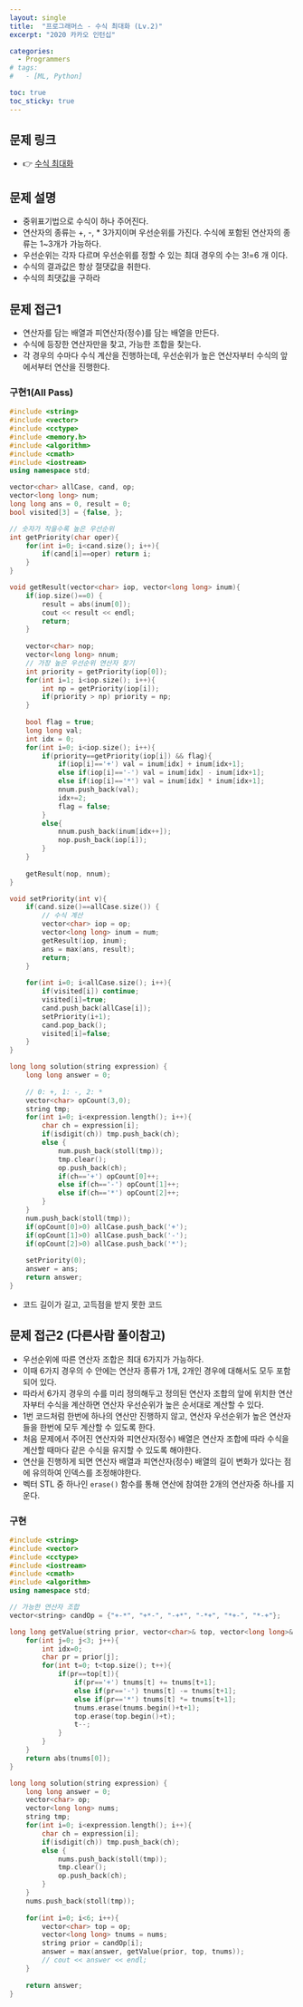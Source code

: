 ```yaml
---
layout: single
title:  "프로그래머스 - 수식 최대화 (Lv.2)"
excerpt: "2020 카카오 인턴십"

categories:
  - Programmers
# tags:
#   - [ML, Python]

toc: true
toc_sticky: true
---
```


## 문제 링크
- 👉 [수식 최대화](https://school.programmers.co.kr/learn/courses/30/lessons/67257)

## 문제 설명
- 중위표기법으로 수식이 하나 주어진다.
- 연산자의 종류는 +, -, * 3가지이며 우선순위를 가진다. 수식에 포함된 연산자의 종류는 1~3개가 가능하다. 
- 우선순위는 각자 다르며 우선순위를 정할 수 있는 최대 경우의 수는 3!=6 개 이다.
- 수식의 결과값은 항상 절댓값을 취한다.
- 수식의 최댓값을 구하라

## 문제 접근1
- 연산자를 담는 배열과 피연산자(정수)를 담는 배열을 만든다.
- 수식에 등장한 연산자만을 찾고, 가능한 조합을 찾는다.
- 각 경우의 수마다 수식 계산을 진행하는데, 우선순위가 높은 연산자부터 수식의 앞에서부터 연산을 진행한다.

### 구현1(All Pass)
```c++
#include <string>
#include <vector>
#include <cctype>
#include <memory.h>
#include <algorithm>
#include <cmath>
#include <iostream>
using namespace std;

vector<char> allCase, cand, op;
vector<long long> num;
long long ans = 0, result = 0;
bool visited[3] = {false, };

// 숫자가 작을수록 높은 우선순위
int getPriority(char oper){
    for(int i=0; i<cand.size(); i++){
        if(cand[i]==oper) return i;
    }
}

void getResult(vector<char> iop, vector<long long> inum){
    if(iop.size()==0) {
        result = abs(inum[0]);
        cout << result << endl;
        return;
    }
    
    vector<char> nop;
    vector<long long> nnum;
    // 가장 높은 우선순위 연산자 찾기
    int priority = getPriority(iop[0]);
    for(int i=1; i<iop.size(); i++){
        int np = getPriority(iop[i]);
        if(priority > np) priority = np;
    }
    
    bool flag = true;
    long long val;
    int idx = 0;
    for(int i=0; i<iop.size(); i++){
        if(priority==getPriority(iop[i]) && flag){
            if(iop[i]=='+') val = inum[idx] + inum[idx+1];
            else if(iop[i]=='-') val = inum[idx] - inum[idx+1];
            else if(iop[i]=='*') val = inum[idx] * inum[idx+1];
            nnum.push_back(val);
            idx+=2;
            flag = false;
        }
        else{
            nnum.push_back(inum[idx++]);
            nop.push_back(iop[i]);
        }
    }
    
    getResult(nop, nnum);
}

void setPriority(int v){
    if(cand.size()==allCase.size()) {
        // 수식 계산
        vector<char> iop = op;
        vector<long long> inum = num;
        getResult(iop, inum);
        ans = max(ans, result);
        return;
    }
    
    for(int i=0; i<allCase.size(); i++){
        if(visited[i]) continue;
        visited[i]=true;
        cand.push_back(allCase[i]);
        setPriority(i+1);
        cand.pop_back();
        visited[i]=false;
    }
}

long long solution(string expression) {
    long long answer = 0;
    
    // 0: +, 1: -, 2: *
    vector<char> opCount(3,0);
    string tmp;
    for(int i=0; i<expression.length(); i++){
        char ch = expression[i];
        if(isdigit(ch)) tmp.push_back(ch);
        else {
            num.push_back(stoll(tmp));
            tmp.clear();
            op.push_back(ch);
            if(ch=='+') opCount[0]++;
            else if(ch=='-') opCount[1]++;
            else if(ch=='*') opCount[2]++;
        }
    }
    num.push_back(stoll(tmp));
    if(opCount[0]>0) allCase.push_back('+');
    if(opCount[1]>0) allCase.push_back('-');
    if(opCount[2]>0) allCase.push_back('*');
    
    setPriority(0);
    answer = ans;
    return answer;
}
```
- 코드 길이가 길고, 고득점을 받지 못한 코드

## 문제 접근2 (다른사람 풀이참고)
- 우선순위에 따른 연산자 조합은 최대 6가지가 가능하다. 
- 이때 6가지 경우의 수 안에는 연산자 종류가 1개, 2개인 경우에 대해서도 모두 포함되어 있다.
- 따라서 6가지 경우의 수를 미리 정의해두고 정의된 연산자 조합의 앞에 위치한 연산자부터 수식을 계산하면 연산자 우선순위가 높은 순서대로 계산할 수 있다.
- 1번 코드처럼 한번에 하나의 연산만 진행하지 않고, 연산자 우선순위가 높은 연산자들을 한번에 모두 계산할 수 있도록 한다.
- 처음 문제에서 주어진 연산자와 피연산자(정수) 배열은 연산자 조합에 따라 수식을 계산할 때마다 같은 수식을 유지할 수 있도록 해야한다.
- 연산을 진행하게 되면 연산자 배열과 피연산자(정수) 배열의 길이 변화가 있다는 점에 유의하여 인덱스를 조정해야한다.
- 벡터 STL 중 하나인 `erase()` 함수를 통해 연산에 참여한 2개의 연산자중 하나를 지운다.

### 구현
```c++
#include <string>
#include <vector>
#include <cctype>
#include <iostream>
#include <cmath>
#include <algorithm>
using namespace std;

// 가능한 연산자 조합
vector<string> candOp = {"+-*", "+*-", "-+*", "-*+", "*+-", "*-+"};

long long getValue(string prior, vector<char>& top, vector<long long>& tnums){
    for(int j=0; j<3; j++){
        int idx=0;
        char pr = prior[j];
        for(int t=0; t<top.size(); t++){
            if(pr==top[t]){
                if(pr=='+') tnums[t] += tnums[t+1];
                else if(pr=='-') tnums[t] -= tnums[t+1];
                else if(pr=='*') tnums[t] *= tnums[t+1];
                tnums.erase(tnums.begin()+t+1);
                top.erase(top.begin()+t);
                t--;
            }
        }
    }
    return abs(tnums[0]);
}

long long solution(string expression) {
    long long answer = 0;
    vector<char> op;
    vector<long long> nums;
    string tmp;
    for(int i=0; i<expression.length(); i++){
        char ch = expression[i];
        if(isdigit(ch)) tmp.push_back(ch);
        else {
            nums.push_back(stoll(tmp));
            tmp.clear();
            op.push_back(ch);
        }
    }
    nums.push_back(stoll(tmp));
    
    for(int i=0; i<6; i++){
        vector<char> top = op;
        vector<long long> tnums = nums;
        string prior = candOp[i];
        answer = max(answer, getValue(prior, top, tnums));
        // cout << answer << endl;
    }
    
    return answer;
}
```

